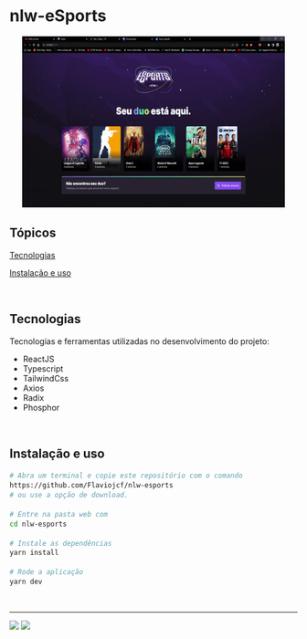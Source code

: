 # nlw-eSports

<p align="center">
  <img width="460" height="300" src="/public/nlw-eSports.gif" title="nlw-eSports">
</p>

## Tópicos

[Tecnologias](#tecnologias)

[Instalação e uso](#instalação-e-uso)

<br>

## Tecnologias

Tecnologias e ferramentas utilizadas no desenvolvimento do projeto:

- ReactJS
- Typescript
- TailwindCss
- Axios
- Radix
- Phosphor

<br>

## Instalação e uso

```bash
# Abra um terminal e copie este repositório com o comando
https://github.com/Flaviojcf/nlw-esports
# ou use a opção de download.

# Entre na pasta web com
cd nlw-esports

# Instale as dependências
yarn install

# Rode a aplicação
yarn dev
```
<br>




---
  <div>
  <a href = "mailto:fjcf@Poli.br"><img src="https://img.shields.io/badge/-Gmail-%23333?style=for-the-badge&logo=gmail&logoColor=white" target="_blank"></a>
  <a href="https://www.linkedin.com/in/fl%C3%A1vio-jcosta" target="_blank"><img src="https://img.shields.io/badge/-LinkedIn-%230077B5?style=for-the-badge&logo=linkedin&logoColor=white" target="_blank"></a>
</div>
